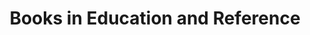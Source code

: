 ---
layout: category
category: books
title: Books in Education and Reference
description: Books are written works that provide information or entertainment and are often used as educational resources or references.
permalink: /books/
---